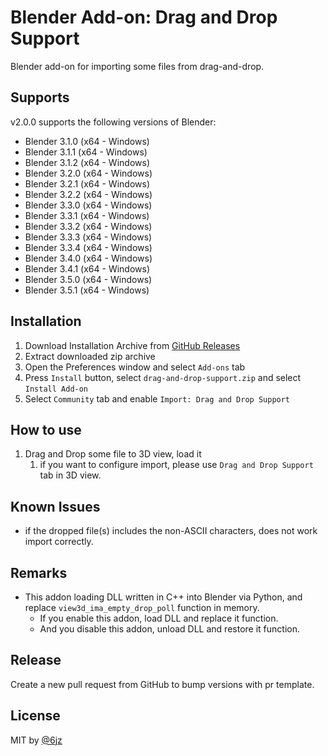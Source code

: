 # Blender Add-on: Drag and Drop Support

Blender add-on for importing some files from drag-and-drop.

## Supports

v2.0.0 supports the following versions of Blender:

- Blender 3.1.0 (x64 - Windows)
- Blender 3.1.1 (x64 - Windows)
- Blender 3.1.2 (x64 - Windows)
- Blender 3.2.0 (x64 - Windows)
- Blender 3.2.1 (x64 - Windows)
- Blender 3.2.2 (x64 - Windows)
- Blender 3.3.0 (x64 - Windows)
- Blender 3.3.1 (x64 - Windows)
- Blender 3.3.2 (x64 - Windows)
- Blender 3.3.3 (x64 - Windows)
- Blender 3.3.4 (x64 - Windows)
- Blender 3.4.0 (x64 - Windows)
- Blender 3.4.1 (x64 - Windows)
- Blender 3.5.0 (x64 - Windows)
- Blender 3.5.1 (x64 - Windows)

## Installation

1. Download Installation Archive from [GitHub Releases](https://github.com/mika-f/blender-drag-and-drop/releases/latest)
2. Extract downloaded zip archive
3. Open the Preferences window and select `Add-ons` tab
4. Press `Install` button, select `drag-and-drop-support.zip` and select `Install Add-on`
5. Select `Community` tab and enable `Import: Drag and Drop Support`

## How to use

1. Drag and Drop some file to 3D view, load it
   1. if you want to configure import, please use `Drag and Drop Support` tab in 3D view.

## Known Issues

- if the dropped file(s) includes the non-ASCII characters, does not work import correctly.

## Remarks

- This addon loading DLL written in C++ into Blender via Python, and replace `view3d_ima_empty_drop_poll` function in memory.
  - If you enable this addon, load DLL and replace it function.
  - And you disable this addon, unload DLL and restore it function.

## Release

Create a new pull request from GitHub to bump versions with pr template.

## License

MIT by [@6jz](https://twitter.com/6jz)
